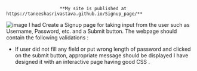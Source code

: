                         **My site is published at https://taneeshasrivastava.github.io/Signup_page/**
![image](https://user-images.githubusercontent.com/73888467/142922898-9ba51415-47d5-46e3-84b3-7b8c515df560.png)
I had Create a Signup page for taking input from the user such as Username, Password, etc. and a Submit button. The webpage should contain the following validations :
* If user did not fill any field or put wrong length of password and clicked on the submit button, appropriate message should be displayed
I have designed it with  an interactive page having good CSS .
